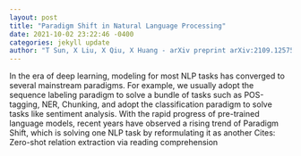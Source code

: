 ```yaml
--- 
layout: post 
title: "Paradigm Shift in Natural Language Processing" 
date: 2021-10-02 23:22:46 -0400 
categories: jekyll update 
author: "T Sun, X Liu, X Qiu, X Huang - arXiv preprint arXiv:2109.12575, 2021" 
--- 
```

In the era of deep learning, modeling for most NLP tasks has converged to several mainstream paradigms. For example, we usually adopt the sequence labeling paradigm to solve a bundle of tasks such as POS-tagging, NER, Chunking, and adopt the classification paradigm to solve tasks like sentiment analysis. With the rapid progress of pre-trained language models, recent years have observed a rising trend of Paradigm Shift, which is solving one NLP task by reformulating it as another Cites: Zero-shot relation extraction via reading comprehension